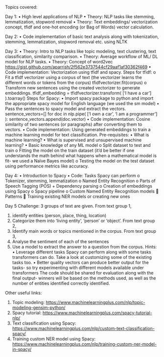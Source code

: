 Topics covered:

Day 1:
•	High level applications of NLP
•	Theory: NLP tasks like stemming, lemmatization, stopword removal 
•	Theory: Text embeddings/ vectorization concept, tfidf and one-hot encoding (or Bag of Words) vector calculation.

Day 2:
•	Code implementation of basic text analysis along with tokenization, stemming, lemmatization, stopword removal etc. using NLTK

Day 3:
•	Theory: Intro to NLP tasks like topic modeling, text clustering, text classification, similarity comparison.
•	Theory: Average workflow of ML/ DL model for NLP tasks.
•	Theory: Concept of word2vec
https://gist.github.com/aparrish/2f562e3737544cf29aaf1af30362f469 
•	Code implementation: Vectorization using tfidf and spacy.
Steps for tfidf:
    o	Fit a tfidf vectorizer using a corpus of text (the vectorizer learns the different words or tokens from the corpus)
tfidfvectorizer.fit(corpus)
    o	Transform new sentences using the created vectorizer to generate embeddings.
tfidf_embedding = tfidfvectorizer.transform( [‘I have a car’] ).toarray()
Steps for Spacy:
•	Import spacy package to python and import the appropriate spacy model for English language (we used the sm model)
•	Pass the sentences to spacy model and extract the vectors.
sentence_vectors=[]
for doc in nlp.pipe( [‘I own a car’, ‘I am a programmer’] ):
    sentence_vectors.append(doc.vector)
•	Code implementation: Cosine similarity of two sentences (or paragraphs) after converting them to vectors.
•	Code implementation: Using generated embeddings to train a machine learning model for text classification.
Pre-requisites: 
•	What is machine learning? 
•	What is supervised and unsupervised machine learning?
•	Basic knowledge of any ML model
    o  	Split dataset to test and train
    o	Fitting the model on the train dataset (it’d be better if one understands the math behind what happens when a mathematical model is fit- we used a Naïve Bayes model)
    o	Testing the model on the test dataset using performance metrics like accuracy.
    
Day 4:
•	Introduction to Spacy
•	Code: Tasks Spacy can perform
o	Tokenizer, stemming, lemmatization
o	Named Entity Recognition
o	Parts of Speech Tagging (POS) + Dependency parsing
o	Creation of embeddings using Spacy
o	Spacy pipeline
o	Custom Named Entity Recognition models
    	Patterns
    	Training existing NER models or creating new ones

Day 5
Challenge: 3 groups of text are given.
From text group 1,
1.	identify entities (person, place, thing, location)
2.	Categorize them into ‘living entity’, ‘person’ or ‘object’. 
From text group 2,
1.	Identify main words or topics mentioned in the corpus.
From text group 3,
1.	Analyse the sentiment of each of the sentences
2.	Use a model to extract the answer to a question from the corpus.
Hints: 
    •	Leverage different tasks Spacy can perform along with some tasks transformers can do. Take a look at customizing some of the existing tasks too.
    •	Better quality vectors can produce better output for the tasks- so try experimenting with different models available under transformers
The code should be shared for evaluation along with the final output- winners will be based on the methods used, as well as the number of entities identified correctly identified.


Other useful links:
1.	Topic modeling: https://www.machinelearningplus.com/nlp/topic-modeling-gensim-python/
2.	Spacy tutorial: https://www.machinelearningplus.com/spacy-tutorial-nlp/
3.	Text classification using Spacy: https://www.machinelearningplus.com/nlp/custom-text-classification-spacy/ 
4.	Training custom NER model using Spacy: https://www.machinelearningplus.com/nlp/training-custom-ner-model-in-spacy/ 
